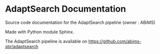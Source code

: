 # AdaptSearch Documentation
Source code documentation for the AdaptSearch pipeline (owner : ABiMS)

Made with Python module Sphinx.

The AdaptSearch pipeline is available on https://github.com/abims-sbr/adaptsearch
